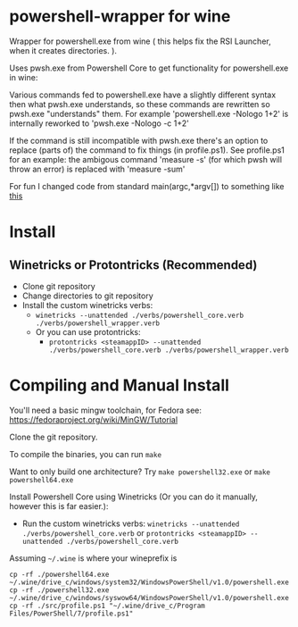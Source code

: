 # powershell-wrapper for wine

Wrapper for powershell.exe from wine ( this helps fix the RSI Launcher, when it creates directories. ).

Uses pwsh.exe from Powershell Core to get functionality for powershell.exe in wine:

Various commands fed to powershell.exe have a slightly different syntax then what pwsh.exe understands, so these commands are rewritten so pwsh.exe "understands" them.
For example 'powershell.exe -Nologo 1+2' is internally reworked to 'pwsh.exe -Nologo -c 1+2'

If the command is still incompatible with pwsh.exe there's an option to replace (parts of) the command to fix things (in profile.ps1).
See profile.ps1 for an example: the ambigous command 'measure -s' (for which pwsh will throw an error) is replaced with 'measure -sum'

For fun I changed code from standard main(argc,*argv[]) to something like [this](https://nullprogram.com/blog/2016/01/31/])

# Install 

## Winetricks or Protontricks (Recommended)

- Clone git repository
- Change directories to git repository
- Install the custom winetricks verbs:
   - `winetricks --unattended ./verbs/powershell_core.verb ./verbs/powershell_wrapper.verb`
   - Or you can use protontricks: 
      - `protontricks <steamappID> --unattended ./verbs/powershell_core.verb ./verbs/powershell_wrapper.verb`

# Compiling and Manual Install

You'll need a basic mingw toolchain, for Fedora see: https://fedoraproject.org/wiki/MinGW/Tutorial 

Clone the git repository.

To compile the binaries, you can run `make`

Want to only build one architecture? Try
`make powershell32.exe` or `make powershell64.exe`

Install Powershell Core using Winetricks (Or you can do it manually, however this is far easier.):
- Run the custom winetricks verbs:
`winetricks --unattended ./verbs/powershell_core.verb` 
or `protontricks <steamappID> --unattended ./verbs/powershell_core.verb`

Assuming `~/.wine` is where your wineprefix is
  
```
cp -rf ./powershell64.exe ~/.wine/drive_c/windows/system32/WindowsPowerShell/v1.0/powershell.exe
cp -rf ./powershell32.exe ~/.wine/drive_c/windows/syswow64/WindowsPowerShell/v1.0/powershell.exe
cp -rf ./src/profile.ps1 "~/.wine/drive_c/Program Files/PowerShell/7/profile.ps1"
```